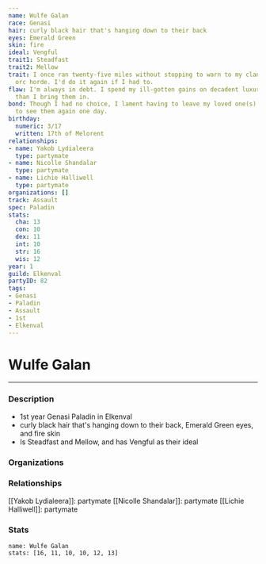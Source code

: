 ```yaml
---
name: Wulfe Galan
race: Genasi
hair: curly black hair that's hanging down to their back
eyes: Emerald Green
skin: fire
ideal: Vengful
trait1: Steadfast
trait2: Mellow
trait: I once ran twenty-five miles without stopping to warn to my clan of an approaching
  orc horde. I'd do it again if I had to.
flaw: I'm always in debt. I spend my ill-gotten gains on decadent luxuries faster
  than I bring them in.
bond: Though I had no choice, I lament having to leave my loved one(s) behind. I hope
  to see them again one day.
birthday:
  numeric: 3/17
  written: 17th of Melorent
relationships:
- name: Yakob Lydialeera
  type: partymate
- name: Nicolle Shandalar
  type: partymate
- name: Lichie Halliwell
  type: partymate
organizations: []
track: Assault
spec: Paladin
stats:
  cha: 13
  con: 10
  dex: 11
  int: 10
  str: 16
  wis: 12
year: 1
guild: Elkenval
partyID: 82
tags:
- Genasi
- Paladin
- Assault
- 1st
- Elkenval
---
```

# Wulfe Galan
---
### Description
- 1st year Genasi Paladin in Elkenval
- curly black hair that's hanging down to their back, Emerald Green eyes, and fire skin
- Is Steadfast and Mellow, and has Vengful as their ideal

### Organizations
### Relationships
[[Yakob Lydialeera]]: partymate
[[Nicolle Shandalar]]: partymate
[[Lichie Halliwell]]: partymate
### Stats
```statblock
name: Wulfe Galan
stats: [16, 11, 10, 10, 12, 13]
```